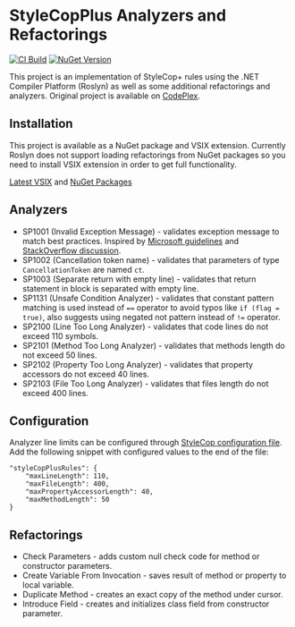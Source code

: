 # StyleCopPlus Analyzers and Refactorings

[![CI Build](https://github.com/sergey-rybalkin/StyleCopPlus/actions/workflows/ci.yml/badge.svg?branch=master)](https://github.com/sergey-rybalkin/StyleCopPlus/actions/workflows/ci.yml)
[![NuGet Version](https://img.shields.io/nuget/v/StyleCopPlus)](https://www.nuget.org/packages/StyleCopPlus)

This project is an implementation of StyleCop+ rules using the .NET Compiler Platform (Roslyn) as well as some
additional refactorings and analyzers. Original project is available on
[CodePlex](https://stylecopplus.codeplex.com/).

## Installation
This project is available as a NuGet package and VSIX extension. Currently Roslyn does not support loading
refactorings from NuGet packages so you need to install VSIX extension in order to get full functionality.

[Latest VSIX](https://github.com/sergey-rybalkin/StyleCopPlus/releases) and [NuGet Packages](https://www.nuget.org/packages/StyleCopPlus/)

## Analyzers

 - SP1001 (Invalid Exception Message) - validates exception message to match best practices. Inspired by [Microsoft guidelines](https://docs.microsoft.com/en-us/dotnet/api/system.exception.message?view=netcore-3.1#remarks) and [StackOverflow discussion](https://stackoverflow.com/questions/1136829/do-you-end-your-exception-messages-with-a-period/34136055).
 - SP1002 (Cancellation token name) - validates that parameters of type `CancellationToken` are named `ct`.
 - SP1003 (Separate return with empty line) - validates that return statement in block is separated with empty line.
 - SP1131 (Unsafe Condition Analyzer) - validates that constant pattern matching is used instead of `==` operator to avoid typos like `if (flag = true)`, also suggests using negated not pattern instead of `!=` operator.
 - SP2100 (Line Too Long Analyzer) - validates that code lines do not exceed 110 symbols.
 - SP2101 (Method Too Long Analyzer) - validates that methods length do not exceed 50 lines.
 - SP2102 (Property Too Long Analyzer) - validates that property accessors do not exceed 40 lines.
 - SP2103 (File Too Long Analyzer) - validates that files length do not exceed 400 lines.

## Configuration
Analyzer line limits can be configured through [StyleCop configuration file](https://github.com/DotNetAnalyzers/StyleCopAnalyzers/blob/master/documentation/Configuration.md). Add the following snippet with configured values
to the end of the file:

    "styleCopPlusRules": {
        "maxLineLength": 110,
        "maxFileLength": 400,
        "maxPropertyAccessorLength": 40,
        "maxMethodLength": 50
    }

## Refactorings

 - Check Parameters - adds custom null check code for method or constructor parameters.
 - Create Variable From Invocation - saves result of method or property to local variable.
 - Duplicate Method - creates an exact copy of the method under cursor.
 - Introduce Field - creates and initializes class field from constructor parameter.
